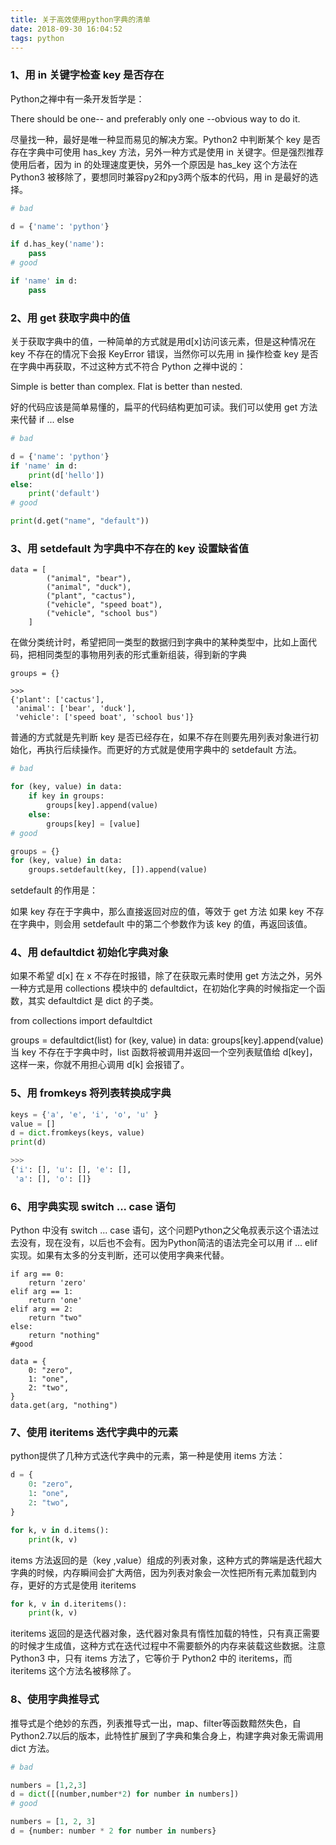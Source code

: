 ```yaml
---
title: 关于高效使用python字典的清单
date: 2018-09-30 16:04:52
tags: python
---
```



### 1、用 in 关键字检查 key 是否存在
Python之禅中有一条开发哲学是：

There should be one-- and preferably only one --obvious way to do it.

尽量找一种，最好是唯一种显而易见的解决方案。Python2 中判断某个 key 是否存在字典中可使用 has_key 方法，另外一种方式是使用 in 关键字。但是强烈推荐使用后者，因为 in 的处理速度更快，另外一个原因是 has_key 这个方法在 Python3 被移除了，要想同时兼容py2和py3两个版本的代码，用 in 是最好的选择。
```python
# bad

d = {'name': 'python'}

if d.has_key('name'):
    pass
# good

if 'name' in d:
    pass
```
### 2、用 get 获取字典中的值
关于获取字典中的值，一种简单的方式就是用d[x]访问该元素，但是这种情况在 key 不存在的情况下会报 KeyError 错误，当然你可以先用 in 操作检查 key 是否在字典中再获取，不过这种方式不符合 Python 之禅中说的：

Simple is better than complex.
Flat is better than nested.

好的代码应该是简单易懂的，扁平的代码结构更加可读。我们可以使用 get 方法来代替 if ... else
```python
# bad

d = {'name': 'python'}
if 'name' in d:
    print(d['hello'])
else:
    print('default')
# good

print(d.get("name", "default"))
```
### 3、用 setdefault 为字典中不存在的 key 设置缺省值
```
data = [
        ("animal", "bear"),
        ("animal", "duck"),
        ("plant", "cactus"),
        ("vehicle", "speed boat"),
        ("vehicle", "school bus")
    ]
```
在做分类统计时，希望把同一类型的数据归到字典中的某种类型中，比如上面代码，把相同类型的事物用列表的形式重新组装，得到新的字典
```
groups = {}

>>> 
{'plant': ['cactus'], 
 'animal': ['bear', 'duck'], 
 'vehicle': ['speed boat', 'school bus']}
```
普通的方式就是先判断 key 是否已经存在，如果不存在则要先用列表对象进行初始化，再执行后续操作。而更好的方式就是使用字典中的 setdefault 方法。
```python
# bad

for (key, value) in data:
    if key in groups:
        groups[key].append(value)
    else:
        groups[key] = [value]
# good

groups = {}
for (key, value) in data:
    groups.setdefault(key, []).append(value)
```
setdefault 的作用是：

如果 key 存在于字典中，那么直接返回对应的值，等效于 get 方法
如果 key 不存在字典中，则会用 setdefault 中的第二个参数作为该 key 的值，再返回该值。
### 4、用 defaultdict 初始化字典对象
如果不希望 d[x] 在 x 不存在时报错，除了在获取元素时使用 get 方法之外，另外一种方式是用 collections 模块中的 defaultdict，在初始化字典的时候指定一个函数，其实 defaultdict 是 dict 的子类。

from collections import defaultdict

groups = defaultdict(list)
for (key, value) in data:
    groups[key].append(value)
当 key 不存在于字典中时，list 函数将被调用并返回一个空列表赋值给 d[key]，这样一来，你就不用担心调用 d[k] 会报错了。

### 5、用 fromkeys 将列表转换成字典
```python
keys = {'a', 'e', 'i', 'o', 'u' }
value = []
d = dict.fromkeys(keys, value)
print(d)

>>>
{'i': [], 'u': [], 'e': [], 
 'a': [], 'o': []}
```
### 6、用字典实现 switch ... case 语句
Python 中没有 switch ... case 语句，这个问题Python之父龟叔表示这个语法过去没有，现在没有，以后也不会有。因为Python简洁的语法完全可以用 if ... elif 实现。如果有太多的分支判断，还可以使用字典来代替。
```
if arg == 0:
    return 'zero'
elif arg == 1:
    return 'one'
elif arg == 2:
    return "two"
else:
    return "nothing"
#good

data = {
    0: "zero",
    1: "one",
    2: "two",
}
data.get(arg, "nothing")
```
### 7、使用 iteritems 迭代字典中的元素
python提供了几种方式迭代字典中的元素，第一种是使用 items 方法：
```python
d = {
    0: "zero",
    1: "one",
    2: "two",
}

for k, v in d.items():
    print(k, v)
```
items 方法返回的是（key ,value）组成的列表对象，这种方式的弊端是迭代超大字典的时候，内存瞬间会扩大两倍，因为列表对象会一次性把所有元素加载到内存，更好的方式是使用 iteritems
```python
for k, v in d.iteritems():
    print(k, v)
```
iteritems 返回的是迭代器对象，迭代器对象具有惰性加载的特性，只有真正需要的时候才生成值，这种方式在迭代过程中不需要额外的内存来装载这些数据。注意 Python3 中，只有 items 方法了，它等价于 Python2 中的 iteritems，而 iteritems 这个方法名被移除了。

### 8、使用字典推导式
推导式是个绝妙的东西，列表推导式一出，map、filter等函数黯然失色，自 Python2.7以后的版本，此特性扩展到了字典和集合身上，构建字典对象无需调用 dict 方法。
```python
# bad

numbers = [1,2,3]
d = dict([(number,number*2) for number in numbers])
# good

numbers = [1, 2, 3]
d = {number: number * 2 for number in numbers}
```
